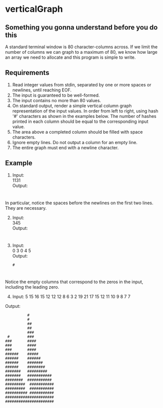 # verticalGraph

## Something you gonna understand before you do this

A standard terminal window is 80 character-columns across. If we limit the number of columns we can graph to a maximum of 80, we know how large an array we need to allocate and this program is simple to write.

## Requirements

1. Read integer values from stdin, separated by one or more spaces or newlines, until reaching EOF.
2. The input is guaranteed to be well-formed.
3. The input contains no more than 80 values.
4. On standard output, render a simple vertical column graph representation of the
input values. In order from left to right, using hash '#' characters as shown in the examples below. The number of hashes printed in each column should be equal to the corresponding input value.
5. The area above a completed column should be filled with space characters.
6. Ignore empty lines. Do not output a column for an empty line.
7. The entire graph must end with a newline character.

## Example
1. Input:<br>
1131<br>
Output:<br>
    
    
    #
    # ####
    
   
In particular, notice the spaces before the newlines on the first two lines. They are necessary.

2. Input:<br>
345<br>
Output:<br>
    
    
    
    #
    ##
    ###
    ###
    ###
    
    
3. Input:<br>
0 3 0 4 5<br>
Output:<br>
       
       
       #
      ##
    # ##
    # ##
    # ##
    
Notice the empty columns that correspond to the zeros in the input, including the leading zero.

4. Input:
  5
  15
  16
  15
  12
  12
  12
  8
  6
  3
  2
  19
  21
  17
  15
  12
  11
  10
  9
  8
  7
  7
  
  Output:
  
              #
              #   
              ## 
              ##
              ### 
     #        ###
    ###       ####
    ###       ####
    ###       ####
    ######    #####
    ######    ######
    ######    #######
    ######    ########
    #######   #########
    #######   ###########
    ########  ###########
    #########  ###########
    #########  ###########
    ########## ###########
    ######################
    ######################
    
    

